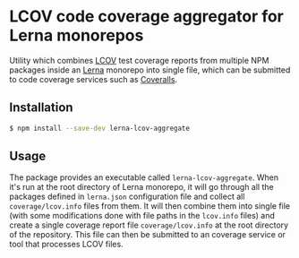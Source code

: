 # LCOV code coverage aggregator for Lerna monorepos

Utility which combines [LCOV] test coverage reports from multiple NPM packages
inside an [Lerna] monorepo into single file, which can be submitted to code
coverage services such as [Coveralls].

[lcov]: http://ltp.sourceforge.net/coverage/lcov.php
[lerna]: https://lerna.js.org
[coveralls]: https://coveralls.io

## Installation

```sh
$ npm install --save-dev lerna-lcov-aggregate
```

## Usage

The package provides an executable called `lerna-lcov-aggregate`. When it's run
at the root directory of Lerna monorepo, it will go through all the packages
defined in `lerna.json` configuration file and collect all `coverage/lcov.info`
files from them. It will then combine them into single file (with some
modifications done with file paths in the `lcov.info` files) and create a
single coverage report file `coverage/lcov.info` at the root directory of the
repository. This file can then be submitted to an coverage service or tool
that processes LCOV files.
